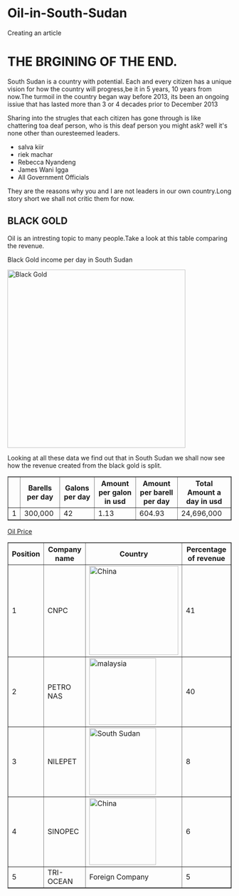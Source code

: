 # Oil-in-South-Sudan
Creating an article 
<!doctype html>
<html>
<head>
  <title>WHY SOUTH SUDAN</title>
   </head>
    <body>
      <h1>THE BRGINING OF THE END.</h1>
        <p>South Sudan is a country with potential. Each and every citizen has a unique vision for how the country  will progress,be it in 5 years, 10 years from now.The turmoil in the country began way before 2013, its been an ongoing issiue that has lasted more than 3 or 4 decades prior to December 2013</p>
          <p>Sharing into the strugles that each citizen has gone through is like chattering toa deaf person, who is this deaf person you might ask? well it's none other than ouresteemed leaders.</p>
<ul><li>salva kiir <li>riek machar <li>Rebecca Nyandeng <li>James Wani Igga <li>All Government Officials</ul>
<p>They are the reasons why you and I are not leaders in our own country.Long story short we shall not critic them for now.</p>
<h2>BLACK GOLD</h2>
<p>Oil is an intresting topic to many people.Take a look at this table comparing the revenue.</p>
<caption align="top or bottom">Black Gold income per day in South Sudan</caption>
<table border="1" cellpadding="4" cellspacing="5">
<tr>
    <th> </th>
     <th>Barells per day</th>
      <th>Galons per day</th>
       <th>Amount per galon in usd</th>
        <th>Amount per barell per day</th>
         <th>Total Amount a day in usd</th>
</tr>
<tr>
     <td>1</td>
      <td>300,000</td>
       <td>42</td>
         <td>1.13</td>
          <td>604.93</td>
           <td>24,696,000</td>
</tr> 

<p><img src="https://i.insider.com/548b5100ecad04b84e27d6fd" alt="Black Gold" style width="400px";height="400px"/></p>
<p>Looking at all these data we find out that in South Sudan we shall now see how the revenue created from the black gold is split.</p>

<table border="1" cellpadding="4" cellspacing="5">
 <tr>
     <th>Position</th>
      <th>Company name</th>
       <th>Country</th>
        <th>Percentage of revenue</th>
</tr>
<tr>
      <td>1</td>
        <td>CNPC</td>
         <td><img src="https://www.itia.ie/wp-content/uploads/2018/02/Chinese_Flag-Flags.mov.jpg" alt="China" style width="200px";height="200px"></td>
          <td> 41 </td>
</tr>
<tr>
      <td>2</td>
       <td>PETRO NAS</td>
         <td><img src="https://flagpedia.net/data/flags/w702/my.webp" alt="malaysia" style width="150px" height="150px"></td>
         <td> 40 </td>
 </tr>
<tr>
       <td>3</td>
        <td>NILEPET</td>
          <td><img src="https://i.pinimg.com/originals/30/84/4f/30844f2d12ca2747ba0782b03259df9c.png" alt="South Sudan" style width="150px" height="150px"></td>
            <td> 8 </td>
</tr>
<tr>
         <td>4</td>
           <td>SINOPEC</td>
             <td><img src="https://www.itia.ie/wp-content/uploads/2018/02/Chinese_Flag-Flags.mov.jpg" alt="China" style width="150px" height="150px"></td>
               <td> 6 </td>
</tr>
<tr>
         <td>5</td>
           <td>TRI-OCEAN</td>
             <td>Foreign Company</td>
               <td> 5 </td>

<p><a href="https://oilprice.com/"> Oil Price</a></p> 

</body>
</html>
